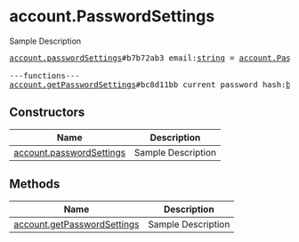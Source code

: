 # account.PasswordSettings

Sample Description

<pre>
<a href="../constructor/account.passwordSettings.md">account.passwordSettings</a>#b7b72ab3 email:<a href="../type/string.md">string</a> = <a href="../type/account.PasswordSettings.md">account.PasswordSettings</a>;

---functions---
<a href="../method/account.getPasswordSettings.md">account.getPasswordSettings</a>#bc8d11bb current_password_hash:<a href="../type/bytes.md">bytes</a> = <a href="../type/account.PasswordSettings.md">account.PasswordSettings</a>;
</pre>

## Constructors

| Name | Description |
|------|-------------|
| [account.passwordSettings](../constructor/account.passwordSettings.md) | Sample Description |

## Methods

| Name | Description |
|------|-------------|
| [account.getPasswordSettings](../method/account.getPasswordSettings.md) | Sample Description |

